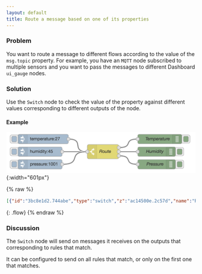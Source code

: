 ```yaml
---
layout: default
title: Route a message based on one of its properties
---
```


### Problem

You want to route a message to different flows according to the value of the
`msg.topic` property. For example, you have an <code class="node">MQTT</code> node
subscribed to multiple sensors and you want to pass the messages to different
Dashboard <code class="node">ui_gauge</code> nodes.

### Solution

Use the <code class="node">Switch</code> node to check the value of the property
against different values corresponding to different outputs of the node.

#### Example

![](/images/basic/route-on-property.png){:width="601px"}

{% raw %}
~~~json
[{"id":"3bc8e1d2.744abe","type":"switch","z":"ac14500e.2c57d","name":"Route ","property":"topic","propertyType":"msg","rules":[{"t":"eq","v":"temperature","vt":"str"},{"t":"eq","v":"humidity","vt":"str"},{"t":"eq","v":"pressure","vt":"str"}],"checkall":"true","repair":false,"outputs":3,"x":330,"y":420,"wires":[["907bf3b8.def45"],["fe425938.926838"],["ec261304.52f73"]]},{"id":"be3da36c.1c142","type":"inject","z":"ac14500e.2c57d","name":"","topic":"temperature","payload":"27","payloadType":"num","repeat":"","crontab":"","once":false,"onceDelay":0.1,"x":140,"y":380,"wires":[["3bc8e1d2.744abe"]]},{"id":"f271ceef.172b3","type":"inject","z":"ac14500e.2c57d","name":"","topic":"humidity","payload":"45","payloadType":"num","repeat":"","crontab":"","once":false,"onceDelay":0.1,"x":130,"y":420,"wires":[["3bc8e1d2.744abe"]]},{"id":"907bf3b8.def45","type":"debug","z":"ac14500e.2c57d","name":"Temperature","active":true,"tosidebar":true,"console":false,"tostatus":false,"complete":"payload","targetType":"msg","x":510,"y":380,"wires":[]},{"id":"fe425938.926838","type":"debug","z":"ac14500e.2c57d","name":"Humidity","active":true,"tosidebar":true,"console":false,"tostatus":false,"complete":"payload","targetType":"msg","x":500,"y":420,"wires":[]},{"id":"ec261304.52f73","type":"debug","z":"ac14500e.2c57d","name":"Pressure","active":true,"tosidebar":true,"console":false,"tostatus":false,"complete":"payload","targetType":"msg","x":500,"y":460,"wires":[]},{"id":"fca957dd.9d8078","type":"inject","z":"ac14500e.2c57d","name":"","topic":"pressure","payload":"1001","payloadType":"num","repeat":"","crontab":"","once":false,"onceDelay":0.1,"x":130,"y":460,"wires":[["3bc8e1d2.744abe"]]}]
~~~
{: .flow}
{% endraw %}

### Discussion

The <code class="node">Switch</code> node will send on messages it receives on the
outputs that corresponding to rules that match.

It can be configured to send on all rules that match, or only on the first one that
matches.
